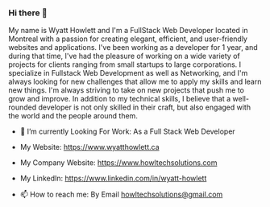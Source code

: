 ### Hi there 👋



My name is Wyatt Howlett and I'm a FullStack Web Developer located in Montreal with a passion for creating elegant, efficient, and user-friendly websites and applications. I've been working as a developer for 1 year, and during that time, I've had the pleasure of working on a wide variety of projects for clients ranging from small startups to large corporations.
I specialize in Fullstack Web Development as well as Networking, and I'm always looking for new challenges that allow me to apply my skills and learn new things. I'm always striving to take on new projects that push me to grow and improve. In addition to my technical skills, I believe that a well-rounded developer is not only skilled in their craft, but also engaged with the world and the people around them.

- 🔭 I’m currently Looking For Work: As a Full Stack Web Developer

- My Website: https://www.wyatthowlett.ca
  
- My Company Website: https://www.howltechsolutions.com

- My LinkedIn: https://www.linkedin.com/in/wyatt-howlett 

- 📫 How to reach me: By Email howltechsolutions@gmail.com


